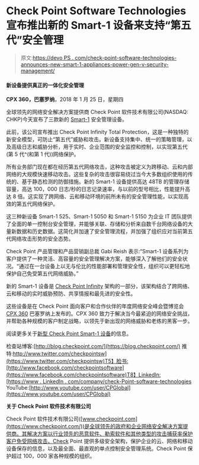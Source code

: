 # Check Point Software Technologies 宣布推出新的 Smart-1 设备来支持“第五代”安全管理

> 原文:[https://devo PS . com/check-point-software-technologies-announces-new-smart-1-appliances-power-gen-v-security-management/](https://devops.com/check-point-software-technologies-announces-new-smart-1-appliances-power-gen-v-security-management/)

#### 新设备提供真正的一体化安全管理

**CPX 360，巴塞罗纳**，2018 年 1 月 25 日，星期四

全球领先的网络安全解决方案提供商 Check Point 软件技术有限公司(NASDAQ: CHKP)今天宣布了三款新的 [Smart-1](https://www.checkpoint.com/products/security-management-platforms/) 安全管理设备。

此前，该公司宣布推出 Check Point Infinity Total Protection，这是一种独特的新安全模型，可防止“第五代”威胁和攻击。新设备支持集中、统一的策略管理，以及高级日志和威胁分析，用于实时、企业范围的安全监控和控制，以实现第五代(第 5 代^(和第 1 代))网络保护。

所有业务部门现在都在经历第五代网络攻击，这种攻击被定义为跨移动、云和内部网络的大规模快速移动攻击。这些复杂的攻击很容易绕过当今大多数组织使用的传统的、基于静态检测的防御措施。新的 Smart-1 设备提供高达 48TB 的管理存储容量，高达 100，000 日志/秒的日志记录速率，与以前的型号相比，性能提升高达 8 倍。这实现了跨网络、云和移动环境的前所未有的安全管理性能，以实现高效的第五代网络保护。

这三种新设备 Smart-1 525、Smart-1 5050 和 Smart-1 5150 为企业 IT 团队提供了全面的单一控制台安全管理，并能够关联、存储和分析来自数千台网络设备的大量新数据和历史数据。这简化并加速了安全管理流程，并加强了组织应对当前第五代网络攻击形势的安全态势。

Check Point 产品管理和产品营销副总裁 Gabi Reish 表示:“Smart-1 设备系列为客户提供了一种灵活、高容量的安全管理解决方案，能够深入了解他们的安全状况。“通过在一台设备上以无与伦比的性能部署和管理安全性，组织可以更轻松地保护自己免受第五代网络威胁。”

新的 Smart-1 设备是 [Check Point Infinity](https://www.checkpoint.com/architecture/infinity/) 架构的一部分，该架构结合了跨网络、云和移动的实时威胁预防、共享情报和最先进的安全性。

这些设备是在 Check Point 面向客户和合作伙伴的年度网络安全峰会暨博览会 [CPX 360](https://www.checkpoint.com/cpx/) 巴塞罗纳上发布的。CPX 360 致力于解决当今最紧迫的网络安全挑战，并帮助各种规模的客户制定战略，以领先于新出现的网络威胁和老练的黑客一步。

阅读更多关于[新型 Check Point Smart-1 设备](https://www.checkpoint.com/products/security-management-platforms/)的信息。

检查站博客:[http://blog.checkpoint.com/](https://blog.checkpoint.com/)
推特:[http://www.twitter.com/checkpointsw](https://www.twitter.com/checkpointsw)T5】脸书:[http://www.facebook.com/checkpointsoftware](https://www.facebook.com/checkpointsoftware)T8】LinkedIn:[https://www . LinkedIn . com/company/check-Point-software-technologies](https://www.linkedin.com/company/check-point-software-technologies) YouTube:[http://www.youtube.com/user/CPGlobal](https://www.youtube.com/user/CPGlobal)

**关于 Check Point 软件技术有限公司**

Check Point 软件技术有限公司([www.checkpoint.com](https://www.checkpoint.com/))是全球领先的政府和企业网络安全解决方案提供商。其解决方案以行业领先的恶意软件、勒索软件和其他类型的攻击捕获率保护客户免受网络攻击。Check Point 提供多级安全架构，保护企业的云、网络和移动设备保存的信息，以及最全面、最直观的单点控制安全管理系统。Check Point 保护超过 100，000 家各种规模的组织。
